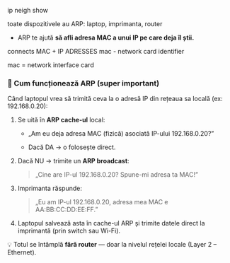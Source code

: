 

ip neigh show



toate dispozitivele au ARP: laptop, imprimanta, router
- ARP te ajută **să afli adresa MAC a unui IP pe care deja îl știi.**



connects MAC + IP ADRESSES
mac - network card identifier


mac = network interface card


### 🔹 Cum funcționează ARP (super important)

Când laptopul vrea să trimită ceva la o adresă IP din rețeaua sa locală (ex: 192.168.0.20):

1. Se uită în **ARP cache-ul** local:
    
    - „Am eu deja adresa MAC (fizică) asociată IP-ului 192.168.0.20?”
        
    - Dacă DA → o folosește direct.
        
2. Dacă NU → trimite un **ARP broadcast**:
    
    > „Cine are IP-ul 192.168.0.20? Spune-mi adresa ta MAC!”
    
3. Imprimanta răspunde:
    
    > „Eu am IP-ul 192.168.0.20, adresa mea MAC e AA:BB:CC:DD:EE:FF.”
    
4. Laptopul salvează asta în cache-ul ARP și trimite datele direct la imprimantă (prin switch sau Wi-Fi).
    

💡 Totul se întâmplă **fără router** — doar la nivelul rețelei locale (Layer 2 – Ethernet).


